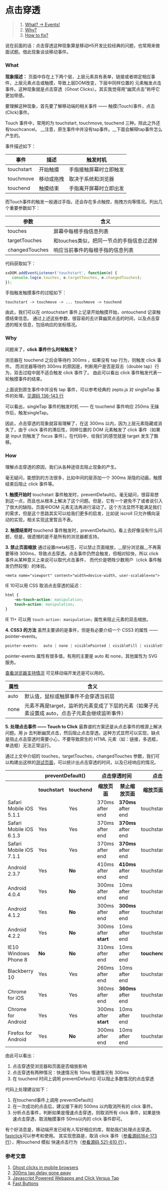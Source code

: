 点击穿透
=======

> 1. [What? -> Events!](#what)
> 2. [Why?](#why)
> 3. [How to fix?](#how)

说在前面的话：点击穿透这种现象算是移动H5开发比较经典的问题，也常用来做面试题。借此现象谈谈移动事件。

### What

__现象描述：__
页面中存在上下两个层，上层元素具有表单，链接或者绑定相应事件，上层元素点击或触摸，导致上层DOM改变，下层中同样位置的 元素触发点击事件。这种现象就是点击穿透（Ghost Clicks）。其实我觉得用“幽冥点击”称呼它更加带感。

要理解这种现象，首先要了解移动端的相关事件 —— 触摸(Touch)事件，点击(Click)事件。

Touch 事件中，常用的为 touchstart, touchmove, touchend 三种。除此之外还有touchcancel。
__注意，原生事件中并没有tap事件。__下面会解释tap事件怎么产生的。

事件描述如下：

| 事件 | 描述 | 触发时机 |
|---|---|---|
| touchstart | 开始触摸 | 手指接触屏幕时立即触发 |
| touchmove | 移动或拖拽 | 取决于系统和浏览器 |
| touchend | 触摸结束| 手指离开屏幕时立即出发 |

而Touch事件的触发一般通过手指，还会存在多点触控，拖拽方向等情况。列出几个重要参数如下：

| 参数 | 含义 |
|---|---|
| touches | 屏幕中每根手指信息列表 |
| targetTouches | 和touches类似，把同一节点的手指信息过滤掉 |
| changedTouches | 响应当前事件的每根手指的信息列表 |

代码获取如下：

```javascript
xxDOM.addEventListener('touchstart', function(e) {
   console.log(e.touches, e.targetTouches, e.changedTouches);
});
```

手指触发触摸事件的过程如下：

```
touchstart -> touchmove -> ... touchmove -> touchend
```

由此，我们可以在 ontouchstart 事件上记录开始触摸开始，ontouchend 记录触摸结束信息。
通过上述这些参数，很容易的去计算幽冥点击的时间，以及点击穿透的相关信息，包括响应的坐标情况。

### Why

问题来了，__click 事件什么时候触发？__

浏览器在 touchend 之后会等待约 300ms ，如果没有 tap 行为，则触发 click 事件。
而浏览器等待约 300ms 的原因是，判断用户是否是双击（double tap）行为，双击过程中就不适合触发 click 事件了。
由此可以看出 click 事件触发代表一轮触摸事件的结束。

上面说到原生事件中并没有 tap 事件，可以参考经典的 zepto.js 对 singleTap 事件的处理。[见源码 136-143 行](https://github.com/madrobby/zepto/blob/master/src/touch.js#L136-L143)

可以看出，singleTap 事件的触发时机 —— 在 touchend 事件响应 250ms 无操作后，触发singleTap。

因此，点击穿透的现象就容易理解了，在这 300ms 以内，因为上层元素隐藏或消失了，由于 click 事件的滞后性，同样位置的 DOM 元素触发了 click 事件（如果是 input 则触发了 focus 事件）。在代码中，给我们的感觉就是 target 发生了飘移。

### How

理解点击穿透的原因，我们从各种途径去阻止现象的产生。

毫无疑问，能想到的方法很多，比如中间的层添加一个 300ms 渐隐的动画，触摸结束后阻止 click 事件等。

__1. 触摸开始时__
touchstart 事件触发时，preventDefault()。毫无疑问，很容易想到这一点，而且也从根本上解决了这个问题。但是，它有一个避免不了或者说引入了很大的缺陷，页面中DOM 元素无法再进行滚动了。这个方法显然不能满足我们的需求，但是这个思路其实可以给我们更多的启发，比如说 iscroll 只允许横向滚动的实现，相关实现这里暂且不表。

__2. 触摸结束时__
touchend 事件触发时，preventDefault()。看上去好像没有什么问题，但是，很遗憾的是不是所有的浏览器都支持。

__3. 禁止页面缩放__
通过设置meta标签，可以禁止页面缩放，__部分浏览器__不再需要等待 300ms，导致点击穿透。点击事件仍然会触发，但相对较快，所以 click 事件从某种意义上来说可以取代点击事件，
而代价是牺牲少数用户（click 事件触发仍然较慢）的体验。

```
<meta name="viewport" content="width=device-width, user-scalable=no">
```

IE 10可以用 CSS 取消点击穿透的延迟：

```css
html {
    -ms-touch-action: manipulation;
    touch-action: manipulation;
}

```

IE 11+ 可以用 ```touch-action: manipulation;``` 属性来阻止元素的双击缩放。

__4. CSS3 的方法__
虽然主要讲的是事件，但是有必要介绍一个 CSS3 的属性 ——  pointer-events。

```css
pointer-events:  auto | none | visiblePainted | visibleFill | visibleStroke | visible | painted | fill | stroke | all | inherit;
```

pointer-events 属性有很多值，有用的主要是 auto 和 none，其他属性为 SVG 服务。

[查看浏览器支持情况](http://caniuse.com/#search=pointer-events) 可见移动端开发还是可以用的。

| 属性 | 含义 |
|---|---|
| auto | 默认值，鼠标或触屏事件不会穿透当前层 |
| none | 元素不再是target，监听的元素变成了下层的元素（如果子元素设置成 auto，点击子元素会继续监听事件） |

__5. 处理点击事件 —— Touch to Click__
最靠谱的方案还是从点击事件的根源上解决问题。用 js 去判断幽冥点击，然后阻止点击穿透。这种方式显然可以实现，缺点是阻止点击穿透时需要小心，不要导致原生的 HTML 元素（如：链接，多选框，单选框）无法正常运行。

通过上文中介绍的 touches，targetTouches，changedTouches 参数，我们可以构建出这样的[测试页面](http://mlaval.github.io/ghostclick/)，可以统计出点击穿透的时间，以及已经响应的情况。

<table>
  <tbody>
    <tr>
      <th></th>
      <th colspan="2">preventDefault()</th>
      <th colspan="2">点击穿透时间</th>
      <th colspan="2">点击穿透区域</th>
    </tr>
    <tr>
      <th></th>
      <th>touchstart</th>
      <th>touchend</th>
      <th>缩放页面</th>
      <th>禁止缩放页面</th>
      <th>缩放页面</th>
      <th>禁止缩放页面</th>
    </tr>
    <tr>
      <td>Safari Mobile iOS 5.1.1</td>
      <td>Yes</td>
      <td>Yes</td>
      <td>370ms after end</td>
      <td><strong>370ms</strong> after end</td>
      <td>touchstart</td>
      <td>touchstart</td>
    </tr>
    <tr>
      <td>Safari Mobile iOS 6.1.3</td>
      <td>Yes</td>
      <td>Yes</td>
      <td>370ms after end</td>
      <td><strong>370ms</strong> after end</td>
      <td>touchstart</td>
      <td>touchstart</td>
    </tr>
    <tr>
      <td>Safari Mobile iOS 7.1.1</td>
      <td>Yes</td>
      <td>Yes</td>
      <td>370ms after end</td>
      <td><strong>370ms</strong> after end</td>
      <td>touchstart</td>
      <td>touchstart</td>
    </tr>
    <tr>
      <td>Android 2.3.7</td>
      <td>Yes</td>
      <td><strong>No</strong></td>
      <td>410ms after end</td>
      <td><strong>410ms</strong> after end</td>
      <td>touchstart</td>
      <td>touchstart</td>
    </tr>
    <tr>
      <td>Android 4.0.4</td>
      <td>Yes</td>
      <td><strong>No</strong></td>
      <td>300ms after end</td>
      <td>10ms after end</td>
      <td>touchstart</td>
      <td>touchstart</td>
    </tr>
    <tr>
      <td>Android 4.1.2</td>
      <td>Yes</td>
      <td><strong>No</strong></td>
      <td>300ms after end</td>
      <td><strong>300ms</strong> after end</td>
      <td>touchstart</td>
      <td>touchstart</td>
    </tr>
    <tr>
      <td>Android 4.2.2</td>
      <td>Yes</td>
      <td><strong>No</strong></td>
      <td>300ms after <strong>start</strong></td>
      <td>10ms after end</td>
      <td>touchstart</td>
      <td><strong>touchend</strong></td>
    </tr>
    <tr>
      <td>IE10 Windows Phone 8</td>
      <td><strong>No</strong></td>
      <td><strong>No</strong></td>
      <td>310ms after end</td>
      <td>10ms after end</td>
      <td><strong>touchend</strong></td>
      <td><strong>touchend</strong></td>
    </tr>
    <tr>
      <td>Blackberry 10</td>
      <td>Yes</td>
      <td>Yes</td>
      <td>260ms after end</td>
      <td>10ms after end</td>
      <td>touchstart</td>
      <td>touchstart</td>
    </tr>
    <tr>
      <td>Chrome for iOS</td>
      <td>Yes</td>
      <td>Yes</td>
      <td>360ms after end</td>
      <td><strong>360ms</strong> after end</td>
      <td>touchstart</td>
      <td>touchstart</td>
    </tr>
    <tr>
      <td>Chrome for Android</td>
      <td>Yes</td>
      <td>Yes</td>
      <td>300ms after <strong>start</strong></td>
      <td>10ms after end</td>
      <td>touchstart</td>
      <td><strong>touchend</strong></td>
    </tr>
    <tr>
      <td>Firefox for Android</td>
      <td>Yes</td>
      <td><strong>No</strong></td>
      <td>300ms after end</td>
      <td>10ms after end</td>
      <td>touchstart</td>
      <td><strong>touchend</strong></td>
    </tr>
  </tbody>
</table>

由此可以看出：
1. 点击穿透受浏览器和页面是否缩放影响
2. 点击穿透有两种情况：快速情况有 10ms 慢速情况有 300ms
3. 在 touchend 时间上调用 preventDefault() 可以阻止多数情况的点击穿透

代码上处理建议如下：

1. 在touchend事件上调用 preventDefault()
2. 在一次成功的点击后，建议接下来的 500ms 以内取消所有的 click 事件。
3. 分析点击事件，判断如果是慢速点击穿透，则取消所有 click 事件，如果是快速点击穿透，取消触摸事件 50ms以内的 click 事件即可。

有个好消息是，移动端开发已经有人写好相应的库，帮助我们处理点击穿透。
[fastclick](https://github.com/ftlabs/fastclick)可以参考和使用。
其实现思路是，取消 click 事件（[参看源码164-173行](https://github.com/ftlabs/fastclick/blob/master/lib/fastclick.js#L164-L173)），用touchend 模拟 快速点击行为（[参看源码 521-610 行](https://github.com/ftlabs/fastclick/blob/master/lib/fastclick.js#L521-L610)）。

### 参考文章

1. [Ghost clicks in mobile browsers](http://ariatemplates.com/blog/2014/05/ghost-clicks-in-mobile-browsers/)
2. [300ms tap delay gone away](http://updates.html5rocks.com/2013/12/300ms-tap-delay-gone-away)
3. [Javascript Powered Webapps and Click Versus Tap](http://www.appwards.nl/blog/2013/01/26/javascript-powered-webapps-and-click-versus-tap)
4. [Fast Buttons](https://developers.google.com/mobile/articles/fast_buttons)